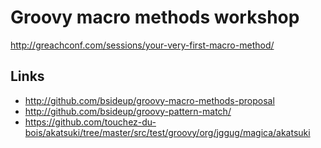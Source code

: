 # Groovy macro methods workshop

http://greachconf.com/sessions/your-very-first-macro-method/


## Links
* http://github.com/bsideup/groovy-macro-methods-proposal
* http://github.com/bsideup/groovy-pattern-match/
* https://github.com/touchez-du-bois/akatsuki/tree/master/src/test/groovy/org/jggug/magica/akatsuki
